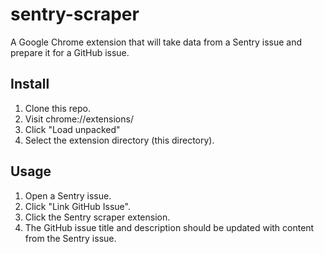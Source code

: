 # sentry-scraper

A Google Chrome extension that will take data from a Sentry issue and prepare it for a GitHub issue.

## Install

1. Clone this repo.
2. Visit chrome://extensions/
3. Click "Load unpacked"
4. Select the extension directory (this directory).

## Usage

1. Open a Sentry issue.
2. Click "Link GitHub Issue".
3. Click the Sentry scraper extension.
4. The GitHub issue title and description should be updated with content from the Sentry issue.
